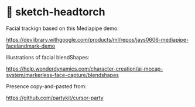 # 🎈 sketch-headtorch

Facial trackign based on this Mediapipe demo:

https://devlibrary.withgoogle.com/products/ml/repos/jays0606-mediapipe-facelandmark-demo

Illustrations of facial blendShapes:

https://help.wonderdynamics.com/character-creation/ai-mocap-system/markerless-face-capture/blendshapes

Presence copy-and-pasted from:

https://github.com/partykit/cursor-party
